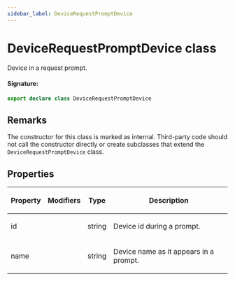 ```yaml
---
sidebar_label: DeviceRequestPromptDevice
---
```


# DeviceRequestPromptDevice class

Device in a request prompt.

#### Signature:

```typescript
export declare class DeviceRequestPromptDevice
```

## Remarks

The constructor for this class is marked as internal. Third-party code should not call the constructor directly or create subclasses that extend the `DeviceRequestPromptDevice` class.

## Properties

<table><thead><tr><th>

Property

</th><th>

Modifiers

</th><th>

Type

</th><th>

Description

</th></tr></thead>
<tbody><tr><td>

<span id="id">id</span>

</td><td>

</td><td>

string

</td><td>

Device id during a prompt.

</td></tr>
<tr><td>

<span id="name">name</span>

</td><td>

</td><td>

string

</td><td>

Device name as it appears in a prompt.

</td></tr>
</tbody></table>
